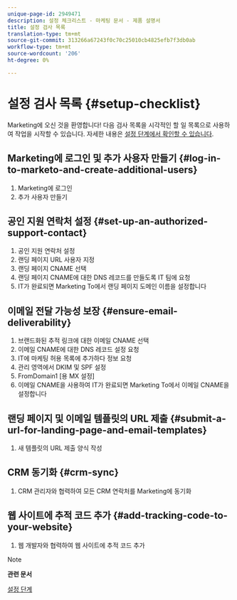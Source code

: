 ```yaml
---
unique-page-id: 2949471
description: 설정 체크리스트 - 마케팅 문서 - 제품 설명서
title: 설정 검사 목록
translation-type: tm+mt
source-git-commit: 313266a67243f0c70c25010cb4825efb7f3db0ab
workflow-type: tm+mt
source-wordcount: '206'
ht-degree: 0%

---
```



# 설정 검사 목록 {#setup-checklist}

Marketing에 오신 것을 환영합니다! 다음 검사 목록을 시각적인 할 일 목록으로 사용하여 작업을 시작할 수 있습니다. 자세한 내용은 [설정 단계에서 확인할 수 있습니다](../../getting-started/setup-steps.md).

## Marketing에 로그인 및 추가 사용자 만들기 {#log-in-to-marketo-and-create-additional-users}

1. Marketing에 로그인
1. 추가 사용자 만들기

## 공인 지원 연락처 설정 {#set-up-an-authorized-support-contact}

1. 공인 지원 연락처 설정
1. 랜딩 페이지 URL 사용자 지정
1. 랜딩 페이지 CNAME 선택
1. 랜딩 페이지 CNAME에 대한 DNS 레코드를 만들도록 IT 팀에 요청
1. IT가 완료되면 Marketing To에서 랜딩 페이지 도메인 이름을 설정합니다

## 이메일 전달 가능성 보장 {#ensure-email-deliverability}

1. 브랜드화된 추적 링크에 대한 이메일 CNAME 선택
1. 이메일 CNAME에 대한 DNS 레코드 설정 요청
1. IT에 마케팅 허용 목록에 추가하다 정보 요청
1. 관리 영역에서 DKIM 및 SPF 설정
1. FromDomain1 [용 MX 설정]
1. 이메일 CNAME을 사용하여 IT가 완료되면 Marketing To에서 이메일 CNAME을 설정합니다

## 랜딩 페이지 및 이메일 템플릿의 URL 제출 {#submit-a-url-for-landing-page-and-email-templates}

1. 새 템플릿의 URL 제출 양식 작성

## CRM 동기화 {#crm-sync}

1. CRM 관리자와 협력하여 모든 CRM 연락처를 Marketing에 동기화

## 웹 사이트에 추적 코드 추가 {#add-tracking-code-to-your-website}

1. 웹 개발자와 협력하여 웹 사이트에 추적 코드 추가

>[!NOTE]
>
>**관련 문서**
>
>[설정 단계](../../getting-started/setup-steps.md)


